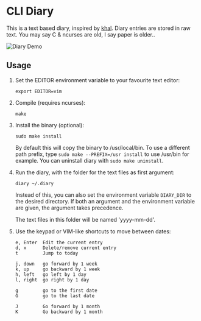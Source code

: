 # CLI Diary

This is a text based diary, inspired by [khal](https://github.com/pimutils/khal). Diary entries are stored in raw text. You may say C & ncurses are old, I say paper is older..

![Diary Demo](https://raw.githubusercontent.com/in0rdr/diary/master/demo.gif)

## Usage
1. Set the EDITOR environment variable to your favourite text editor:
    ```
    export EDITOR=vim
    ```

2. Compile (requires ncurses):
    ```
    make
    ```

3. Install the binary (optional):
    ```
    sudo make install
    ```

   By default this will copy the binary to /usr/local/bin. To use a different
   path prefix, type `sudo make --PREFIX=/usr install` to use /usr/bin for example.
   You can uninstall diary with `sudo make uninstall`.

4. Run the diary, with the folder for the text files as first argument:
    ```
    diary ~/.diary
    ```

   Instead of this, you can also set the environment variable `DIARY_DIR`
   to the desired directory. If both an argument and the environment
   variable are given, the argument takes precedence.

   The text files in this folder will be named 'yyyy-mm-dd'.

5. Use the keypad or VIM-like shortcuts to move between dates:

    ```
    e, Enter  Edit the current entry
    d, x      Delete/remove current entry
    t         Jump to today

    j, down   go forward by 1 week
    k, up     go backward by 1 week
    h, left   go left by 1 day
    l, right  go right by 1 day

    g         go to the first date
    G         go to the last date

    J         Go forward by 1 month
    K         Go backward by 1 month
    ```
